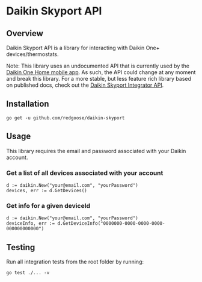 # Daikin Skyport API

## Overview

Daikin Skyport API is a library for interacting with Daikin One+ devices/thermostats.

Note: This library uses an undocumented API that is currently used by the [Daikin One Home mobile app](https://www.daikinone.com/product/one-home-mobile-app). As such, the API could change at any moment and break this library. For a more stable, but less feature rich library based on published docs, check out the [Daikin Skyport Integrator API](https://github.com/redgoose/daikin-skyport-integrator).

## Installation

```
go get -u github.com/redgoose/daikin-skyport
```

## Usage

This library requires the email and password associated with your Daikin account.

### Get a list of all devices associated with your account

```
d := daikin.New("your@email.com", "yourPassword")
devices, err := d.GetDevices()
```

### Get info for a given deviceId

```
d := daikin.New("your@email.com", "yourPassword")
deviceInfo, err := d.GetDeviceInfo("0000000-0000-0000-0000-000000000000")
```

## Testing

Run all integration tests from the root folder by running:
```
go test ./... -v
```